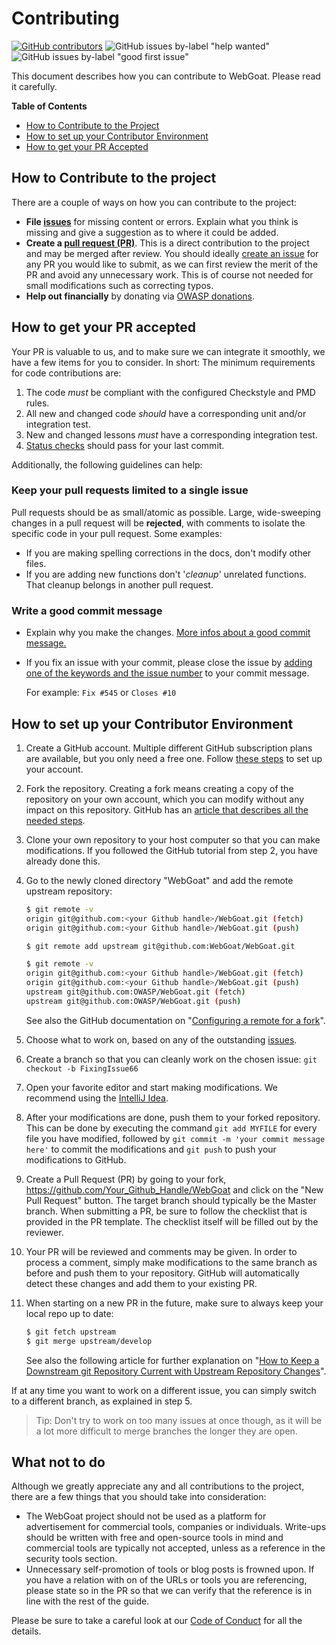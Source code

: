 # Contributing
[![GitHub contributors](https://img.shields.io/github/contributors/WebGoat/WebGoat.svg)](https://github.com/WebGoat/WebGoat/graphs/contributors)
![GitHub issues by-label "help wanted"](https://img.shields.io/github/issues/WebGoat/WebGoat/help%20wanted.svg)
![GitHub issues by-label "good first issue"](https://img.shields.io/github/issues/WebGoat/WebGoat/good%20first%20issue.svg)

This document describes how you can contribute to WebGoat. Please read it carefully.

**Table of Contents**

* [How to Contribute to the Project](#how-to-contribute-to-the-project)
* [How to set up your Contributor Environment](#how-to-set-up-your-contributor-environment)
* [How to get your PR Accepted](#how-to-get-your-pr-accepted)

## How to Contribute to the project

There are a couple of ways on how you can contribute to the project:

* **File [issues](https://github.com/WebGoat/WebGoat/issues "Webgoat Issues")** for missing content or errors. Explain what you think is missing and give a suggestion as to where it could be added.
* **Create a [pull request (PR)](https://github.com/WebGoat/WebGoat/pulls "Create a pull request")**. This is a direct contribution to the project and may be merged after review. You should ideally [create an issue](https://github.com/WebGoat/WebGoat/issues "WebGoat Issues") for any PR you would like to submit, as we can first review the merit of the PR and avoid any unnecessary work. This is of course not needed for small modifications such as correcting typos.
* **Help out financially** by donating via [OWASP donations](https://owasp.org/donate/?reponame=www-project-webgoat&title=OWASP+WebGoat).

## How to get your PR accepted

Your PR is valuable to us, and to make sure we can integrate it smoothly, we have a few items for you to consider. In short:
The minimum requirements for code contributions are:

1. The code _must_ be compliant with the configured Checkstyle and PMD rules.
2. All new and changed code _should_ have a corresponding unit and/or integration test.
3. New and changed lessons _must_ have a corresponding integration test.
4. [Status checks](https://docs.github.com/en/github/collaborating-with-pull-requests/collaborating-on-repositories-with-code-quality-features/about-status-checks) should pass for your last commit.

Additionally, the following guidelines can help:

### Keep your pull requests limited to a single issue

Pull requests should be as small/atomic as possible. Large, wide-sweeping changes in a pull request will be **rejected**, with comments to isolate the specific code in your pull request. Some examples:

* If you are making spelling corrections in the docs, don't modify other files.
* If you are adding new functions don't '*cleanup*' unrelated functions. That cleanup belongs in another pull request.


### Write a good commit message

* Explain why you make the changes. [More infos about a good commit message.](https://betterprogramming.pub/stop-writing-bad-commit-messages-8df79517177d)

* If you fix an issue with your commit, please close the issue by [adding one of the keywords and the issue number](https://docs.github.com/en/issues/tracking-your-work-with-issues/linking-a-pull-request-to-an-issue) to your commit message.

  For example: `Fix #545` or `Closes #10`

## How to set up your Contributor Environment

1. Create a GitHub account. Multiple different GitHub subscription plans are available, but you only need a free one. Follow [these steps](https://help.github.com/en/articles/signing-up-for-a-new-github-account "Signing up for a new GitHub account") to set up your account.
2. Fork the repository. Creating a fork means creating a copy of the repository on your own account, which you can modify without any impact on this repository. GitHub has an [article that describes all the needed steps](https://help.github.com/en/articles/fork-a-repo "Fork a repo").
3. Clone your own repository to your host computer so that you can make modifications. If you followed the GitHub tutorial from step 2, you have already done this.
4. Go to the newly cloned directory "WebGoat" and add the remote upstream repository:

    ```bash
    $ git remote -v
    origin git@github.com:<your Github handle>/WebGoat.git (fetch)
    origin git@github.com:<your Github handle>/WebGoat.git (push)

    $ git remote add upstream git@github.com:WebGoat/WebGoat.git

    $ git remote -v
    origin git@github.com:<your Github handle>/WebGoat.git (fetch)
    origin git@github.com:<your Github handle>/WebGoat.git (push)
    upstream git@github.com:OWASP/WebGoat.git (fetch)
    upstream git@github.com:OWASP/WebGoat.git (push)
    ```

    See also the GitHub documentation on "[Configuring a remote for a fork](https://docs.github.com/en/free-pro-team@latest/github/collaborating-with-issues-and-pull-requests/configuring-a-remote-for-a-fork "Configuring a remote for a fork")".
5. Choose what to work on, based on any of the outstanding [issues](https://github.com/WebGoat/WebGoat/issues "WebGoat Issues").
6. Create a branch so that you can cleanly work on the chosen issue: `git checkout -b FixingIssue66`
7. Open your favorite editor and start making modifications. We recommend using the [IntelliJ Idea](https://www.jetbrains.com/idea/).
8. After your modifications are done, push them to your forked repository. This can be done by executing the command `git add MYFILE` for every file you have modified, followed by `git commit -m 'your commit message here'` to commit the modifications and `git push` to push your modifications to GitHub.
9. Create a Pull Request (PR) by going to your fork, <https://github.com/Your_Github_Handle/WebGoat> and click on the "New Pull Request" button. The target branch should typically be the Master branch. When submitting a PR, be sure to follow the checklist that is provided in the PR template. The checklist itself will be filled out by the reviewer.
10. Your PR will be reviewed and comments may be given. In order to process a comment, simply make modifications to the same branch as before and push them to your repository. GitHub will automatically detect these changes and add them to your existing PR.
11. When starting on a new PR in the future, make sure to always keep your local repo up to date:

    ```bash
    $ git fetch upstream
    $ git merge upstream/develop
    ```

    See also the following article for further explanation on "[How to Keep a Downstream git Repository Current with Upstream Repository Changes](https://medium.com/sweetmeat/how-to-keep-a-downstream-git-repository-current-with-upstream-repository-changes-10b76fad6d97 "How to Keep a Downstream git Repository Current with Upstream Repository Changes")".

If at any time you want to work on a different issue, you can simply switch to a different branch, as explained in step 5.

> Tip: Don't try to work on too many issues at once though, as it will be a lot more difficult to merge branches the longer they are open.

## What not to do

Although we greatly appreciate any and all contributions to the project, there are a few things that you should take into consideration:

* The WebGoat project should not be used as a platform for advertisement for commercial tools, companies or individuals. Write-ups should be written with free and open-source tools in mind and commercial tools are typically not accepted, unless as a reference in the security tools section.
* Unnecessary self-promotion of tools or blog posts is frowned upon. If you have a relation with on of the URLs or tools you are referencing, please state so in the PR so that we can verify that the reference is in line with the rest of the guide.

Please be sure to take a careful look at our [Code of Conduct](https://github.com/WebGoat/WebGoat/blob/master/CODE_OF_CONDUCT.md) for all the details.
